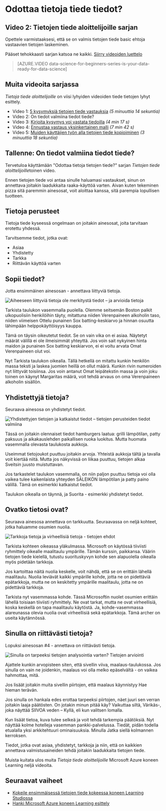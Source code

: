<properties
   pageTitle="Odottaa tietoja tiede tiedot? Tietojen arviointi | Microsoft Azure"
   description="Lue tietoja on valmis tietojen tiede 4 ehdot. Tietoja tiede aloittelijoille video 2 on betonin esimerkkejä, jotka auttavat perustiedot arvioinnin kanssa."
   keywords="tarvittavat tiedot, arvioi tietoja, tiedot, tietojen ehtoja, valmis tietojen valmisteleminen"
   services="machine-learning"
   documentationCenter="na"
   authors="cjgronlund"
   manager="jhubbard"
   editor="cjgronlund"/>

<tags
   ms.service="machine-learning"
   ms.devlang="na"
   ms.topic="article"
   ms.tgt_pltfrm="na"
   ms.workload="na"
   ms.date="10/20/2016"
   ms.author="cgronlun;garye"/>


# <a name="is-your-data-ready-for-data-science"></a>Odottaa tietoja tiede tiedot?

## <a name="video-2-data-science-for-beginners-series"></a>Video 2: Tietojen tiede aloittelijoille sarjan

Opettele varmistaaksesi, että se on valmis tietojen tiede basic ehtoja vastaavien tietojen laskeminen.

Pääset tehokkaasti sarjan katsoa ne kaikki. [Siirry videoiden luettelo](#other-videos-in-this-series)

> [AZURE.VIDEO data-science-for-beginners-series-is-your-data-ready-for-data-science]

## <a name="other-videos-in-this-series"></a>Muita videoita sarjassa

*Tietoja tiede aloittelijoille* on viisi lyhyiden videoiden tiede tietojen lyhyt esittely.

  * Video 1: [5 kysymyksiä tietojen tiede vastauksia](machine-learning-data-science-for-beginners-the-5-questions-data-science-answers.md) *(5 minuuttia 14 sekuntia)*
  * Video 2: On tiedot valmiina tiedot tiede?
  * Video 3: [Kirjoita kysymys voi vastata tiedoilla](machine-learning-data-science-for-beginners-ask-a-question-you-can-answer-with-data.md) *(4 min 17 s)*
  * Video 4: [Ennustaa vastaus yksinkertainen malli](machine-learning-data-science-for-beginners-predict-an-answer-with-a-simple-model.md) *(7 min 42 s)*
  * Video 5: [Muiden käyttäjien työn alla tietojen tiede kopioiminen](machine-learning-data-science-for-beginners-copy-other-peoples-work-to-do-data-science.md) *(3 minuuttia 18 sekuntia)*

## <a name="transcript-is-your-data-ready-for-data-science"></a>Tallenne: On tiedot valmiina tiedot tiede?

Tervetuloa käyttämään "Odottaa tietoja tietojen tiede?" sarjan *Tietojen tiede aloittelijoille*toinen video.  

Ennen tietojen tiede voi antaa sinulle haluamasi vastaukset, sinun on annettava joitakin laadukkaita raaka-käyttöä varten. Aivan kuten tekeminen pizza sitä paremmin ainesosat, voit aloittaa kanssa, sitä parempia lopullisen tuotteen.

## <a name="criteria-for-data"></a>Tietoja perusteet

Tietoja tiede kyseessä ongelmaan on joitakin ainesosat, joita tarvitaan erotettu yhdessä.

Tarvitsemme tiedot, jotka ovat:

  * Asiaa
  * Yhdistetty
  * Tarkka
  * Riittävän käyttöä varten

## <a name="is-your-data-relevant"></a>Sopii tiedot?

Jotta ensimmäinen ainesosan - annettava liittyviä tietoja.

![Aiheeseen liittyviä tietoja ole merkitystä tiedot – ja arvioida tietoja](./media/machine-learning-data-science-for-beginners-is-your-data-ready-for-data-science/machine-learning-data-science-relevant-and-irrelevant-data.png)

Tarkista taulukon vasemmalla puolella. Olemme seitsemän Boston palkit ulkopuolisiin henkilöihin täyty, mitattuna niiden Verenpaineen alkoholin taso, niiden viimeisen Ottelu punainen Sox batting-keskiarvo ja hinnan osuutta lähimpään helppokäyttöisyys kauppa.

Tämä on täysin oikeutetut tiedot. Se on vain vika on ei asiaa. Näytetyt määrät välillä ei ole ilmeisimmät yhteyttä. Jos voin sait nykyinen hinta maidon ja punainen Sox batting keskiarvon, ei ei voitu arvata Omat Verenpaineen olut voi.

Nyt Tarkista taulukon oikealla. Tällä hetkellä on mitattu kunkin henkilön massa teksti ja laskea juomien heillä on ollut määrä.  Kunkin rivin numeroiden nyt liittyvät toisiinsa. Jos voin antanut Omat leipätekstin massa ja voin joku toinen on käynyt Margaritas määrä, voit tehdä arvaus on oma Verenpaineen alkoholin sisällön.

## <a name="do-you-have-connected-data"></a>Yhdistettyjä tietoja?

Seuraava ainesosa on yhdistetyt tiedot.

![Yhdistettyjen tietojen ja katkaistut tiedot – tietojen perusteiden tiedot valmiina](./media/machine-learning-data-science-for-beginners-is-your-data-ready-for-data-science/machine-learning-data-science-connected-vs-disconnected-data.png)

Tässä on joitakin olennaiset tiedot hamburgers laatua: grilli lämpötilan, patty paksuus ja aikakauslehden paikallisen ruoka luokitus. Mutta huomata vasemmalla olevasta taulukosta aukkoja.

Useimmat tietojoukot puuttuu joitakin arvoja. Yhteistä aukkoja tältä ja tavalla voit kiertää niitä. Mutta jos näkyvissä on liikaa puuttuu, tietojen alkaa Sveitsin juusto muistuttavan.

Jos tarkastelet taulukon vasemmalla, on niin paljon puuttuu tietoja voi olla vaikea tulee kaikenlaista yhteyden SÄLEIKÖN lämpötilan ja patty paino välillä. Tämä on esimerkki katkaistut tiedot.

Taulukon oikealla on täynnä, ja Suorita - esimerkki yhdistetyt tiedot.

## <a name="is-your-data-accurate"></a>Ovatko tietosi ovat?

Seuraava ainesosa annettava on tarkkuutta. Seuraavassa on neljä kohteet, jotka haluamme osumien nuolia.

![Tarkkoja tietoja ja virheellisiä tietoja - tietojen ehdot](./media/machine-learning-data-science-for-beginners-is-your-data-ready-for-data-science/machine-learning-data-science-inaccurate-vs-accurate-data.png)

Tarkista kohteen oikeassa yläkulmassa. Microsoft on käytössä tiiviisti ryhmittely oikealle maalitaulu ympärille. Tämän kurssin, paikkansa. Väärin tietojen tiede kielellä, tutustu suorituskyvyn kohde sen alapuolella oikealla myös pidetään tarkkoja.

Jos kartoittaa näitä nuolia keskelle, voit nähdä, että se on erittäin lähellä maalitaulu. Nuolia leviävät kaikki ympärille kohde, jotta ne on pidettäviä epätarkkoja, mutta ne on keskitetty ympärille maalitaulu, jotta ne on pidettäviä tarkkoja.

Tarkista nyt vasemmassa kohde. Tässä Microsoftin nuolet osumien erittäin lähellä toisiaan tiiviisti ryhmittely. Ne ovat tarkat, mutta ne ovat virheellisiä, koska keskellä on tapa maalitaulu käytöstä. Ja, kohde-vasemmassa alareunassa olevia nuolia ovat virheellisiä sekä epätarkkoja. Tämä archer on useita käytännössä.

## <a name="do-you-have-enough-data-to-work-with"></a>Sinulla on riittävästi tietoja?

Lopuksi ainesosan #4 - annettava on riittävästi tietoja.

![Sinulla on tarpeeksi tietojen analysointia varten? Tietojen arviointi](./media/machine-learning-data-science-for-beginners-is-your-data-ready-for-data-science/machine-learning-data-science-barely-enough-data.png)

Ajattele kunkin arvopisteen siten, että sivellin viiva, maalaus-taulukossa. Jos sinulla on vain ne joidenkin, maalaus voi olla melko epäselvältä - on vaikea hahmottaa, mitä.

Jos lisäät joitakin muita sivellin piirtojen, että maalaus käynnistyy Hae hieman terävän.

Jos sinulla on hankala edes erottaa tarpeeksi piirtojen, näet juuri sen verran joitakin laaja päätösten. On jotakin minun pitää käy? Vaikuttaa siltä, Värikäs-, joka näyttää SIIVOA veden – Kyllä, eli kun valitsen lomalla.

Kun lisäät tietoa, kuva tulee selkeä ja voit tehdä tarkempia päätöksiä. Nyt näyttää kolme hotelleja vasemman pankki-palvelussa. Tiedät, pidän todella etualalla yksi arkkitehtuuri ominaisuuksia. Minulla Jatka siellä kolmannen kerroksen.

Tiedot, jotka ovat asiaa, yhdistetyt, tarkkoja ja niin, että on kaikkien annettava valmistusaineiden tehdä joitakin laadukkaita tietojen tiede.

Muista kuitata ulos muita *Tietoja tiede aloittelijoille* Microsoft Azure koneen Learning neljä videoita.




## <a name="next-steps"></a>Seuraavat vaiheet

  * [Kokeile ensimmäisessä tietojen tiede kokeessa koneen Learning Studiossa](machine-learning-create-experiment.md)
  * [Hanki Microsoft Azure koneen Learning esittely](machine-learning-what-is-machine-learning.md)
